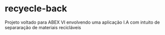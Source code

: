 # recyecle-back
Projeto voltado para ABEX VI envolvendo uma aplicação I.A com intuito de separaração de materiais recicláveis
